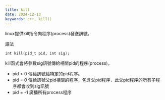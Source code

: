 ```yaml
---
title: kill
date: 2024-12-13
keywords: c++, kill()
---
```


linux提供kill指令向程序(process)發送訊號。

語法
```
int kill(pid_t pid, int sig);
```
kill函式會將參數sig訊號傳給相關pid的程序(process)。

- pid > 0 傳給訊號給特定的pid程序。
- pid = 0 傳給訊號父pid相關的程序，包含父pid程序，此父pid程序的所有子程序都會收到sig訊號
- pid = -1 廣播所有process程序

